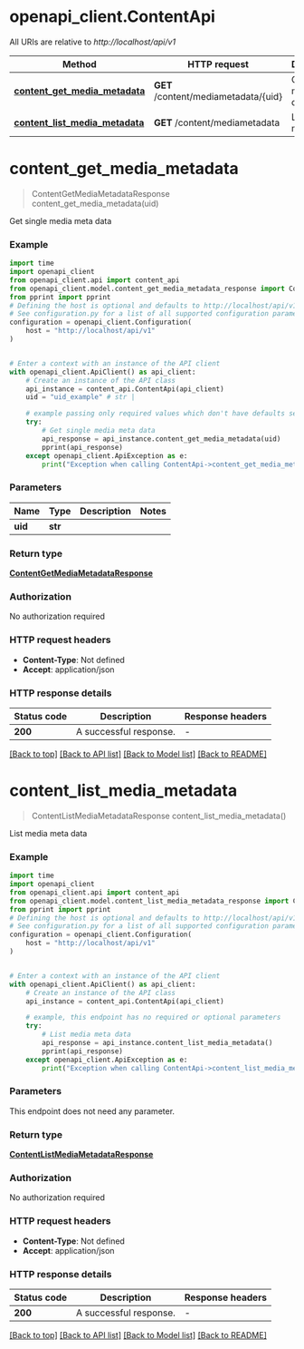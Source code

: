 # openapi_client.ContentApi

All URIs are relative to *http://localhost/api/v1*

Method | HTTP request | Description
------------- | ------------- | -------------
[**content_get_media_metadata**](ContentApi.md#content_get_media_metadata) | **GET** /content/mediametadata/{uid} | Get single media meta data
[**content_list_media_metadata**](ContentApi.md#content_list_media_metadata) | **GET** /content/mediametadata | List media meta data


# **content_get_media_metadata**
> ContentGetMediaMetadataResponse content_get_media_metadata(uid)

Get single media meta data

### Example


```python
import time
import openapi_client
from openapi_client.api import content_api
from openapi_client.model.content_get_media_metadata_response import ContentGetMediaMetadataResponse
from pprint import pprint
# Defining the host is optional and defaults to http://localhost/api/v1
# See configuration.py for a list of all supported configuration parameters.
configuration = openapi_client.Configuration(
    host = "http://localhost/api/v1"
)


# Enter a context with an instance of the API client
with openapi_client.ApiClient() as api_client:
    # Create an instance of the API class
    api_instance = content_api.ContentApi(api_client)
    uid = "uid_example" # str | 

    # example passing only required values which don't have defaults set
    try:
        # Get single media meta data
        api_response = api_instance.content_get_media_metadata(uid)
        pprint(api_response)
    except openapi_client.ApiException as e:
        print("Exception when calling ContentApi->content_get_media_metadata: %s\n" % e)
```


### Parameters

Name | Type | Description  | Notes
------------- | ------------- | ------------- | -------------
 **uid** | **str**|  |

### Return type

[**ContentGetMediaMetadataResponse**](ContentGetMediaMetadataResponse.md)

### Authorization

No authorization required

### HTTP request headers

 - **Content-Type**: Not defined
 - **Accept**: application/json


### HTTP response details

| Status code | Description | Response headers |
|-------------|-------------|------------------|
**200** | A successful response. |  -  |

[[Back to top]](#) [[Back to API list]](../README.md#documentation-for-api-endpoints) [[Back to Model list]](../README.md#documentation-for-models) [[Back to README]](../README.md)

# **content_list_media_metadata**
> ContentListMediaMetadataResponse content_list_media_metadata()

List media meta data

### Example


```python
import time
import openapi_client
from openapi_client.api import content_api
from openapi_client.model.content_list_media_metadata_response import ContentListMediaMetadataResponse
from pprint import pprint
# Defining the host is optional and defaults to http://localhost/api/v1
# See configuration.py for a list of all supported configuration parameters.
configuration = openapi_client.Configuration(
    host = "http://localhost/api/v1"
)


# Enter a context with an instance of the API client
with openapi_client.ApiClient() as api_client:
    # Create an instance of the API class
    api_instance = content_api.ContentApi(api_client)

    # example, this endpoint has no required or optional parameters
    try:
        # List media meta data
        api_response = api_instance.content_list_media_metadata()
        pprint(api_response)
    except openapi_client.ApiException as e:
        print("Exception when calling ContentApi->content_list_media_metadata: %s\n" % e)
```


### Parameters
This endpoint does not need any parameter.

### Return type

[**ContentListMediaMetadataResponse**](ContentListMediaMetadataResponse.md)

### Authorization

No authorization required

### HTTP request headers

 - **Content-Type**: Not defined
 - **Accept**: application/json


### HTTP response details

| Status code | Description | Response headers |
|-------------|-------------|------------------|
**200** | A successful response. |  -  |

[[Back to top]](#) [[Back to API list]](../README.md#documentation-for-api-endpoints) [[Back to Model list]](../README.md#documentation-for-models) [[Back to README]](../README.md)


